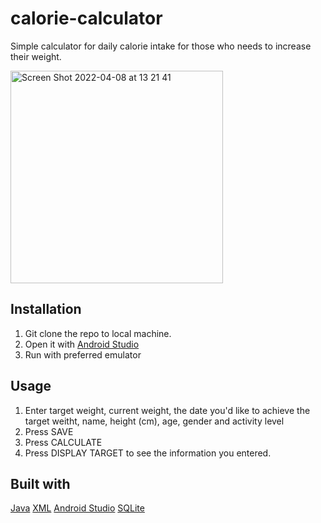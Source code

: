 # calorie-calculator

Simple calculator for daily calorie intake for those who needs to increase their weight.

<img width="340" alt="Screen Shot 2022-04-08 at 13 21 41" src="https://user-images.githubusercontent.com/53366209/162362515-1742c4d7-9f66-4cc2-a302-36c6000fea5b.png">

## Installation
1. Git clone the repo to local machine.
2. Open it with [Android Studio](https://developer.android.com/studio)
3. Run with preferred emulator

## Usage
1. Enter target weight, current weight, the date you'd like to achieve the target weitht, name, height (cm), age, gender and activity level
2. Press SAVE 
3. Press CALCULATE
4. Press DISPLAY TARGET to see the information you entered. 

## Built with
[Java](https://dev.java/)
[XML](https://developer.mozilla.org/en-US/docs/Web/XML)
[Android Studio](https://developer.android.com/studio)
[SQLite](https://www.sqlite.org/index.html)
